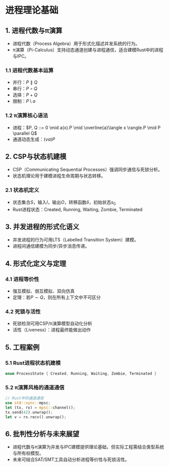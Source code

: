 # 进程理论基础

## 1. 进程代数与π演算

- 进程代数（Process Algebra）用于形式化描述并发系统的行为。
- π演算（Pi-Calculus）支持动态通道创建与进程通信，适合建模Rust中的进程与IPC。

### 1.1 进程代数基本运算

- 并行：$P \parallel Q$
- 串行：$P \circ Q$
- 选择：$P + Q$
- 限制：$P \setminus a$

### 1.2 π演算核心语法

- 进程：$P, Q ::= 0 \mid a(x).P \mid \overline{a}\langle x \rangle.P \mid P \parallel Q$
- 通道动态生成：$(\nu a)P$

## 2. CSP与状态机建模

- CSP（Communicating Sequential Processes）强调同步通信与死锁分析。
- 状态机理论用于建模进程生命周期与状态转移。

### 2.1 状态机定义

- 状态集合$S$，输入$I$，输出$O$，转移函数$\delta$，初始状态$s_0$
- Rust进程状态：Created, Running, Waiting, Zombie, Terminated

## 3. 并发进程的形式化语义

- 并发进程的行为可用LTS（Labelled Transition System）建模。
- 进程间通信建模为同步/异步消息传递。

## 4. 形式化定义与定理

### 4.1 进程等价性

- 强互模拟、弱互模拟、双向仿真
- 定理：若$P \sim Q$，则在所有上下文中不可区分

### 4.2 死锁与活性

- 死锁检测可用CSP/π演算模型自动化分析
- 活性（Liveness）：进程最终能做出动作

## 5. 工程案例

### 5.1 Rust进程状态机建模

```rust
enum ProcessState { Created, Running, Waiting, Zombie, Terminated }
```

### 5.2 π演算风格的通道通信

```rust
// Rust中的通道通信
use std::sync::mpsc;
let (tx, rx) = mpsc::channel();
tx.send(42).unwrap();
let v = rx.recv().unwrap();
```

## 6. 批判性分析与未来展望

- 进程代数与π演算为并发与IPC建模提供理论基础，但实际工程需结合类型系统与所有权模型。
- 未来可结合SAT/SMT工具自动分析进程等价性与死锁活性。
